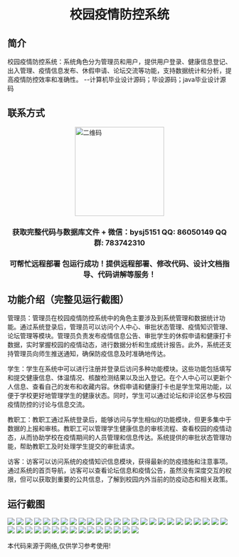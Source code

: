 <p><h1 align="center">校园疫情防控系统</h1></p>

## 简介
校园疫情防控系统：系统角色分为管理员和用户，提供用户登录、健康信息登记、出入管理、疫情信息发布、休假申请、论坛交流等功能，支持数据统计和分析，提高疫情防控效率和准确性。    --计算机毕业设计源码；毕设源码；java毕业设计源码


## 联系方式
<img src="https://bs-1329754181.cos.ap-shanghai.myqcloud.com/wx.jpg" alt="二维码" style="display: block; margin: 0 auto;" width="200px">
<p><h3 align="center">获取完整代码与数据库文件 + 微信：bysj5151 QQ: 86050149 QQ群: 783742310</h3></p>
<p><h3 align="center">可帮忙远程部署 包运行成功！提供远程部署、修改代码、设计文档指导、代码讲解等服务！</h3></p>

## 功能介绍（完整见运行截图）
管理员：管理员在校园疫情防控系统中的角色主要涉及到系统管理和数据统计功能。通过系统登录后，管理员可以访问个人中心、审批状态管理、疫情知识管理、论坛管理等模块。管理员负责发布疫情信息公告、审批学生的休假申请和健康打卡数据，实时掌握校园的疫情动态，进行数据分析和生成统计报告。此外，系统还支持管理员向师生推送通知，确保防疫信息及时准确地传达。

学生：学生在系统中可以进行注册并登录后访问多种功能模块。这些功能包括填写和提交健康信息、体温情况、核酸检测结果以及出入登记。在个人中心可以更新个人信息、查看自己的发布和收藏内容。休假申请和健康打卡也是学生常用功能，以便于学校更好地管理学生的健康状态。同时，学生可以通过论坛和评论区参与校园疫情防控的讨论与信息交流。

教职工：教职工通过系统登录后，能够访问与学生相似的功能模块，但更多集中于数据的上报和审核。教职工可以管理学生健康信息的审核流程、查看校园的疫情动态，从而协助学校在疫情期间的人员管理和信息传达。系统提供的审批状态管理功能，帮助教职工及时处理学生提交的审批请求。

访客：访客可以访问系统的疫情知识信息模块，获得最新的防疫措施和注意事项。通过系统的首页导航，访客可以查看论坛信息和疫情公告，虽然没有深度交互的权限，但可以获取到重要的公共信息，了解到校园内外当前的防疫动态和相关政策。


## 运行截图
![](https://bs-1329754181.cos.ap-shanghai.myqcloud.com/spring/CampusEpidemicPreventionSystem3/img/001.jpg)
![](https://bs-1329754181.cos.ap-shanghai.myqcloud.com/spring/CampusEpidemicPreventionSystem3/img/002.jpg)
![](https://bs-1329754181.cos.ap-shanghai.myqcloud.com/spring/CampusEpidemicPreventionSystem3/img/003.jpg)
![](https://bs-1329754181.cos.ap-shanghai.myqcloud.com/spring/CampusEpidemicPreventionSystem3/img/004.jpg)
![](https://bs-1329754181.cos.ap-shanghai.myqcloud.com/spring/CampusEpidemicPreventionSystem3/img/005.jpg)
![](https://bs-1329754181.cos.ap-shanghai.myqcloud.com/spring/CampusEpidemicPreventionSystem3/img/006.jpg)
![](https://bs-1329754181.cos.ap-shanghai.myqcloud.com/spring/CampusEpidemicPreventionSystem3/img/007.jpg)
![](https://bs-1329754181.cos.ap-shanghai.myqcloud.com/spring/CampusEpidemicPreventionSystem3/img/008.jpg)
![](https://bs-1329754181.cos.ap-shanghai.myqcloud.com/spring/CampusEpidemicPreventionSystem3/img/009.jpg)
![](https://bs-1329754181.cos.ap-shanghai.myqcloud.com/spring/CampusEpidemicPreventionSystem3/img/010.jpg)
![](https://bs-1329754181.cos.ap-shanghai.myqcloud.com/spring/CampusEpidemicPreventionSystem3/img/011.jpg)
![](https://bs-1329754181.cos.ap-shanghai.myqcloud.com/spring/CampusEpidemicPreventionSystem3/img/012.jpg)
![](https://bs-1329754181.cos.ap-shanghai.myqcloud.com/spring/CampusEpidemicPreventionSystem3/img/013.jpg)
![](https://bs-1329754181.cos.ap-shanghai.myqcloud.com/spring/CampusEpidemicPreventionSystem3/img/014.jpg)
![](https://bs-1329754181.cos.ap-shanghai.myqcloud.com/spring/CampusEpidemicPreventionSystem3/img/015.jpg)
![](https://bs-1329754181.cos.ap-shanghai.myqcloud.com/spring/CampusEpidemicPreventionSystem3/img/016.jpg)
![](https://bs-1329754181.cos.ap-shanghai.myqcloud.com/spring/CampusEpidemicPreventionSystem3/img/017.jpg)
![](https://bs-1329754181.cos.ap-shanghai.myqcloud.com/spring/CampusEpidemicPreventionSystem3/img/018.jpg)
![](https://bs-1329754181.cos.ap-shanghai.myqcloud.com/spring/CampusEpidemicPreventionSystem3/img/019.jpg)
![](https://bs-1329754181.cos.ap-shanghai.myqcloud.com/spring/CampusEpidemicPreventionSystem3/img/020.jpg)
![](https://bs-1329754181.cos.ap-shanghai.myqcloud.com/spring/CampusEpidemicPreventionSystem3/img/021.jpg)
![](https://bs-1329754181.cos.ap-shanghai.myqcloud.com/spring/CampusEpidemicPreventionSystem3/img/022.jpg)
![](https://bs-1329754181.cos.ap-shanghai.myqcloud.com/spring/CampusEpidemicPreventionSystem3/img/023.jpg)
![](https://bs-1329754181.cos.ap-shanghai.myqcloud.com/spring/CampusEpidemicPreventionSystem3/img/024.jpg)
![](https://bs-1329754181.cos.ap-shanghai.myqcloud.com/spring/CampusEpidemicPreventionSystem3/img/025.jpg)
![](https://bs-1329754181.cos.ap-shanghai.myqcloud.com/spring/CampusEpidemicPreventionSystem3/img/026.jpg)
![](https://bs-1329754181.cos.ap-shanghai.myqcloud.com/spring/CampusEpidemicPreventionSystem3/img/027.jpg)
![](https://bs-1329754181.cos.ap-shanghai.myqcloud.com/spring/CampusEpidemicPreventionSystem3/img/028.jpg)
![](https://bs-1329754181.cos.ap-shanghai.myqcloud.com/spring/CampusEpidemicPreventionSystem3/img/029.jpg)
![](https://bs-1329754181.cos.ap-shanghai.myqcloud.com/spring/CampusEpidemicPreventionSystem3/img/030.jpg)
![](https://bs-1329754181.cos.ap-shanghai.myqcloud.com/spring/CampusEpidemicPreventionSystem3/img/031.jpg)
![](https://bs-1329754181.cos.ap-shanghai.myqcloud.com/spring/CampusEpidemicPreventionSystem3/img/032.jpg)
![](https://bs-1329754181.cos.ap-shanghai.myqcloud.com/spring/CampusEpidemicPreventionSystem3/img/033.jpg)
![](https://bs-1329754181.cos.ap-shanghai.myqcloud.com/spring/CampusEpidemicPreventionSystem3/img/034.jpg)
![](https://bs-1329754181.cos.ap-shanghai.myqcloud.com/spring/CampusEpidemicPreventionSystem3/img/035.jpg)
![](https://bs-1329754181.cos.ap-shanghai.myqcloud.com/spring/CampusEpidemicPreventionSystem3/img/036.jpg)
![](https://bs-1329754181.cos.ap-shanghai.myqcloud.com/spring/CampusEpidemicPreventionSystem3/img/037.jpg)
![](https://bs-1329754181.cos.ap-shanghai.myqcloud.com/spring/CampusEpidemicPreventionSystem3/img/038.jpg)
![](https://bs-1329754181.cos.ap-shanghai.myqcloud.com/spring/CampusEpidemicPreventionSystem3/img/039.jpg)
![](https://bs-1329754181.cos.ap-shanghai.myqcloud.com/spring/CampusEpidemicPreventionSystem3/img/040.jpg)

<p>本代码来源于网络,仅供学习参考使用!</p>
